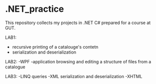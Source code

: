 # .NET_practice
This repository collects my projects in .NET C# prepared for a course at GUT. 

LAB1:
- recursive printing of a catalouge's contetn
- serialization and deserialization

LAB2:
-WPF
-application browsing and editing a structure of files from a catalogue

LAB3:
-LINQ queries
-XML serialization and deserialization
-XHTML
